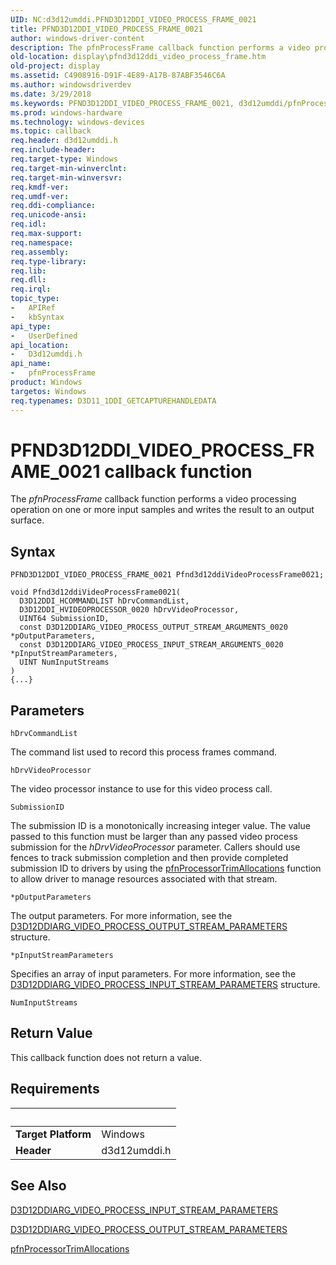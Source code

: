 ```yaml
---
UID: NC:d3d12umddi.PFND3D12DDI_VIDEO_PROCESS_FRAME_0021
title: PFND3D12DDI_VIDEO_PROCESS_FRAME_0021
author: windows-driver-content
description: The pfnProcessFrame callback function performs a video processing operation on one or more input samples and writes the result to an output surface.
old-location: display\pfnd3d12ddi_video_process_frame.htm
old-project: display
ms.assetid: C4908916-D91F-4E89-A17B-87ABF3546C6A
ms.author: windowsdriverdev
ms.date: 3/29/2018
ms.keywords: PFND3D12DDI_VIDEO_PROCESS_FRAME_0021, d3d12umddi/pfnProcessFrame, display.pfnd3d12ddi_video_process_frame, pfnProcessFrame, pfnProcessFrame callback function [Display Devices]
ms.prod: windows-hardware
ms.technology: windows-devices
ms.topic: callback
req.header: d3d12umddi.h
req.include-header: 
req.target-type: Windows
req.target-min-winverclnt: 
req.target-min-winversvr: 
req.kmdf-ver: 
req.umdf-ver: 
req.ddi-compliance: 
req.unicode-ansi: 
req.idl: 
req.max-support: 
req.namespace: 
req.assembly: 
req.type-library: 
req.lib: 
req.dll: 
req.irql: 
topic_type:
-	APIRef
-	kbSyntax
api_type:
-	UserDefined
api_location:
-	D3d12umddi.h
api_name:
-	pfnProcessFrame
product: Windows
targetos: Windows
req.typenames: D3D11_1DDI_GETCAPTUREHANDLEDATA
---
```



# PFND3D12DDI_VIDEO_PROCESS_FRAME_0021 callback function
The <i>pfnProcessFrame</i> callback function performs a video processing operation on one or more input samples and writes the result to an output surface.

## Syntax

```
PFND3D12DDI_VIDEO_PROCESS_FRAME_0021 Pfnd3d12ddiVideoProcessFrame0021;

void Pfnd3d12ddiVideoProcessFrame0021(
  D3D12DDI_HCOMMANDLIST hDrvCommandList,
  D3D12DDI_HVIDEOPROCESSOR_0020 hDrvVideoProcessor,
  UINT64 SubmissionID,
  const D3D12DDIARG_VIDEO_PROCESS_OUTPUT_STREAM_ARGUMENTS_0020 *pOutputParameters,
  const D3D12DDIARG_VIDEO_PROCESS_INPUT_STREAM_ARGUMENTS_0020 *pInputStreamParameters,
  UINT NumInputStreams
)
{...}
```

## Parameters

`hDrvCommandList`

The command list used to record this process frames command.

`hDrvVideoProcessor`

The video processor instance to use for this video process call.

`SubmissionID`

The submission ID is a monotonically increasing integer value.  The value passed to this function must be larger than any passed video process submission for the <i>hDrvVideoProcessor</i> parameter.  Callers should use fences to track submission completion and then provide completed submission ID to drivers by using the <a href="https://msdn.microsoft.com/505B3502-FC2D-47FB-B8CD-3D7DE9ED4770">pfnProcessorTrimAllocations</a> function to allow driver to manage resources associated with that stream.

`*pOutputParameters`

The output parameters.  For more information, see the <a href="https://msdn.microsoft.com/F8D7A87D-FFE6-4846-A902-2A686D78F0C1">D3D12DDIARG_VIDEO_PROCESS_OUTPUT_STREAM_PARAMETERS</a> structure.

`*pInputStreamParameters`

Specifies an array of input parameters.  For more information, see the <a href="https://msdn.microsoft.com/2488E73E-CF47-4852-8090-BC063DCC4EA4">D3D12DDIARG_VIDEO_PROCESS_INPUT_STREAM_PARAMETERS</a> structure.

`NumInputStreams`




## Return Value

This callback function does not return a value.


## Requirements
| &nbsp; | &nbsp; |
| ---- |:---- |
| **Target Platform** | Windows |
| **Header** | d3d12umddi.h |

## See Also

<a href="https://msdn.microsoft.com/2488E73E-CF47-4852-8090-BC063DCC4EA4">D3D12DDIARG_VIDEO_PROCESS_INPUT_STREAM_PARAMETERS</a>



<a href="https://msdn.microsoft.com/F8D7A87D-FFE6-4846-A902-2A686D78F0C1">D3D12DDIARG_VIDEO_PROCESS_OUTPUT_STREAM_PARAMETERS</a>



<a href="https://msdn.microsoft.com/505B3502-FC2D-47FB-B8CD-3D7DE9ED4770">pfnProcessorTrimAllocations</a>